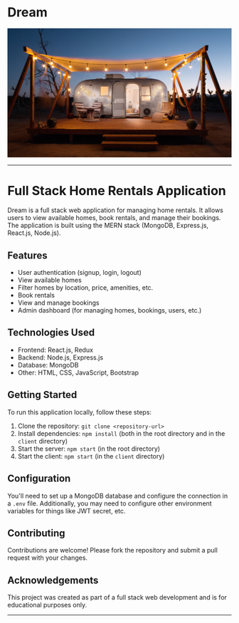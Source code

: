 # Dream

![Alt text](/client/public/assets/slide.jpg "")

---

# Full Stack Home Rentals Application

Dream is a full stack web application for managing home rentals. It allows users to view available homes, book rentals, and manage their bookings. The application is built using the MERN stack (MongoDB, Express.js, React.js, Node.js).

## Features

- User authentication (signup, login, logout)
- View available homes
- Filter homes by location, price, amenities, etc.
- Book rentals
- View and manage bookings
- Admin dashboard (for managing homes, bookings, users, etc.)

## Technologies Used

- Frontend: React.js, Redux
- Backend: Node.js, Express.js
- Database: MongoDB
- Other: HTML, CSS, JavaScript, Bootstrap

## Getting Started

To run this application locally, follow these steps:

1. Clone the repository: `git clone <repository-url>`
2. Install dependencies: `npm install` (both in the root directory and in the `client` directory)
3. Start the server: `npm start` (in the root directory)
4. Start the client: `npm start` (in the `client` directory)

## Configuration

You'll need to set up a MongoDB database and configure the connection in a `.env` file. Additionally, you may need to configure other environment variables for things like JWT secret, etc.

## Contributing

Contributions are welcome! Please fork the repository and submit a pull request with your changes.


## Acknowledgements

This project was created as part of a full stack web development and is for educational purposes only.

---